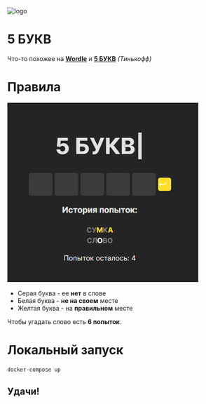 <div><img src='./frontend/public/5llogo.ico' alt ='logo' width=90px><h1>5 БУКВ</h1></div>


Что-то похожее на [**Wordle**](https://wordlegame.org/) и [**5 БУКВ**](https://5bukv.tinkoff.ru/) *(Тинькофф)*


# Правила

![5букв](scr.jpg)

- Серая буква - ее **нет** в слове
- Белая буква - **не на своем** месте
- Желтая буква - на **правильном** месте

Чтобы угадать слово есть **6 попыток**.

# Локальный запуск

```bash
docker-compose up
```

## Удачи!